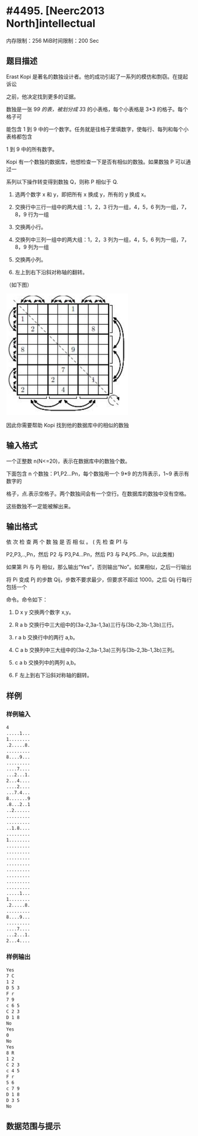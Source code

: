 # #4495. [Neerc2013 North]intellectual

内存限制：256 MiB时间限制：200 Sec

## 题目描述

Erast Kopi 是著名的数独设计者。他的成功引起了一系列的模仿和剽窃。在提起诉讼

之前，他决定找到更多的证据。

数独是一张 9*9 的表，被划分成 3*3 的小表格，每个小表格是 3*3 的格子。每个格子可

能包含 1 到 9 中的一个数字。任务就是往格子里填数字，使每行、每列和每个小表格都包含

1 到 9 中的所有数字。

Kopi 有一个数独的数据库，他想检查一下是否有相似的数独。如果数独 P 可以通过一

系列以下操作转变得到数独 Q，则称 P 相似于 Q.

1. 选两个数字 x 和 y，即把所有 x 换成 y，所有的 y 换成 x。

2. 交换行中三行一组中的两大组：1，2，3 行为一组，4，5，6 列为一组，7，8，9 行为一组

3. 交换两小行。

4. 交换列中三列一组中的两大组：1，2，3 列为一组，4，5，6 列为一组，7，8，9 列为一组

5. 交换两小列。

6. 左上到右下沿斜对称轴的翻转。

（如下图）

![](upload/201604/22(1).png)

因此你需要帮助 Kopi 找到他的数据库中的相似的数独

## 输入格式

一个正整数 n(N<=20)，表示在数据库中的数独个数。

下面包含 n 个数独：P1,P2...Pn，每个数独用一个 9*9 的方阵表示，1~9 表示有数字的

格子，点.表示空格子。两个数独间会有一个空行。在数据库的数独中没有空格。

这些数独不一定能被解出来。

## 输出格式

依 次 检 查 两 个 数 独 是 否 相 似 。 ( 先 检 查 P1 与

P2,P3,..,Pn，然后 P2 与 P3,P4...Pn，然后 P3 与 P4,P5...Pn，以此类推)

如果第 Pi 与 Pj 相似，那么输出&ldquo;Yes&rdquo;，否则输出&ldquo;No&rdquo;。如果相似，之后一行输出

将 Pi 变成 Pj 的步数 Qij，步数不要求最少，但要求不超过 1000。之后 Qij 行每行包括一个

命令。命令如下：

1. D x y 交换两个数字 x,y。

2. R a b 交换行中三大组中的(3a-2,3a-1,3a)三行与(3b-2,3b-1,3b)三行。

3. r a b 交换行中的两行 a,b。

4. C a b 交换列中三大组中的(3a-2,3a-1,3a)三列与(3b-2,3b-1,3b)三列。

5. c a b 交换列中的两列 a,b。

6. F 左上到右下沿斜对称轴的翻转。

## 样例

### 样例输入

    
    4
    .....1...
    1........
    .2.....8.
    .........
    8....9...
    .........
    ....7....
    ...2...1.
    2...4....
    ....2....
    ...7.4...
    8.......9
    .8...2..1
    ..2......
    .........
    .........
    ..1.8....
    .........
    1........
    .........
    .........
    .........
    .........
    .........
    .........
    .........
    .........
    .....1...
    1........
    .2.....8.
    .........
    8....9...
    .........
    ....7....
    ...2...1.
    2...4....
    
    

### 样例输出

    
    Yes
    7 C
    1 2
    D 5 3
    F r
    7 9
    c 6 5
    C 2 3
    D 1 8
    No
    Yes
    0
    No
    Yes
    8 R
    1 2
    C 2 3
    c 4 5
    F r
    5 6
    c 7 9
    D 1 8
    D 3 5
    No
    

## 数据范围与提示
